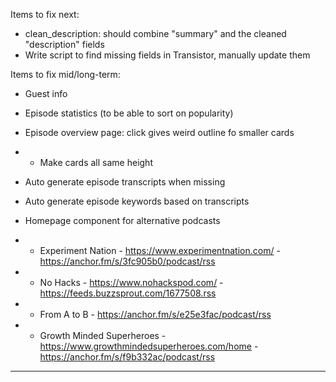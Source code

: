 Items to fix next:
* clean_description: should combine "summary" and the cleaned "description" fields
* Write script to find missing fields in Transistor, manually update them

Items to fix mid/long-term:
* Guest info
* Episode statistics (to be able to sort on popularity)
* Episode overview page: click gives weird outline fo smaller cards
* * Make cards all same height
* Auto generate episode transcripts when missing
* Auto generate episode keywords based on transcripts

* Homepage component for alternative podcasts
* * Experiment Nation - https://www.experimentnation.com/ - https://anchor.fm/s/3fc905b0/podcast/rss
* * No Hacks - https://www.nohackspod.com/ - https://feeds.buzzsprout.com/1677508.rss
* * From A to B - https://anchor.fm/s/e25e3fac/podcast/rss
* * Growth Minded Superheroes - https://www.growthmindedsuperheroes.com/home - https://anchor.fm/s/f9b332ac/podcast/rss

----
